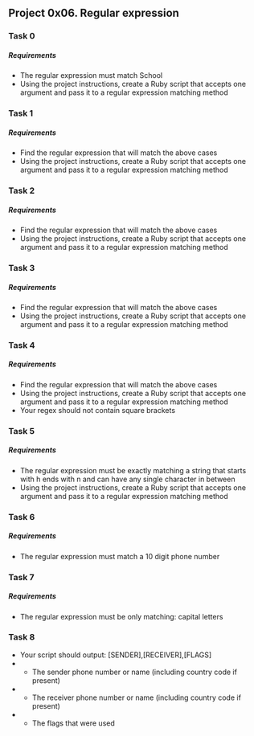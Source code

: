 ## Project 0x06. Regular expression

### Task 0
##### Requirements
- The regular expression must match School
- Using the project instructions, create a Ruby script that accepts one argument and pass it to a regular expression matching method
### Task 1
##### Requirements
- Find the regular expression that will match the above cases
- Using the project instructions, create a Ruby script that accepts one argument and pass it to a regular expression matching method
### Task 2
##### Requirements
- Find the regular expression that will match the above cases
- Using the project instructions, create a Ruby script that accepts one argument and pass it to a regular expression matching method
### Task 3
##### Requirements
- Find the regular expression that will match the above cases
- Using the project instructions, create a Ruby script that accepts one argument and pass it to a regular expression matching method
### Task 4
##### Requirements
- Find the regular expression that will match the above cases
- Using the project instructions, create a Ruby script that accepts one argument and pass it to a regular expression matching method
- Your regex should not contain square brackets
### Task 5
##### Requirements
- The regular expression must be exactly matching a string that starts with h ends with n and can have any single character in between
- Using the project instructions, create a Ruby script that accepts one argument and pass it to a regular expression matching method
### Task 6
##### Requirements
- The regular expression must match a 10 digit phone number
### Task 7
##### Requirements
- The regular expression must be only matching: capital letters
### Task 8
- Your script should output: [SENDER],[RECEIVER],[FLAGS]
- - The sender phone number or name (including country code if present)
- - The receiver phone number or name (including country code if present)
- - The flags that were used
